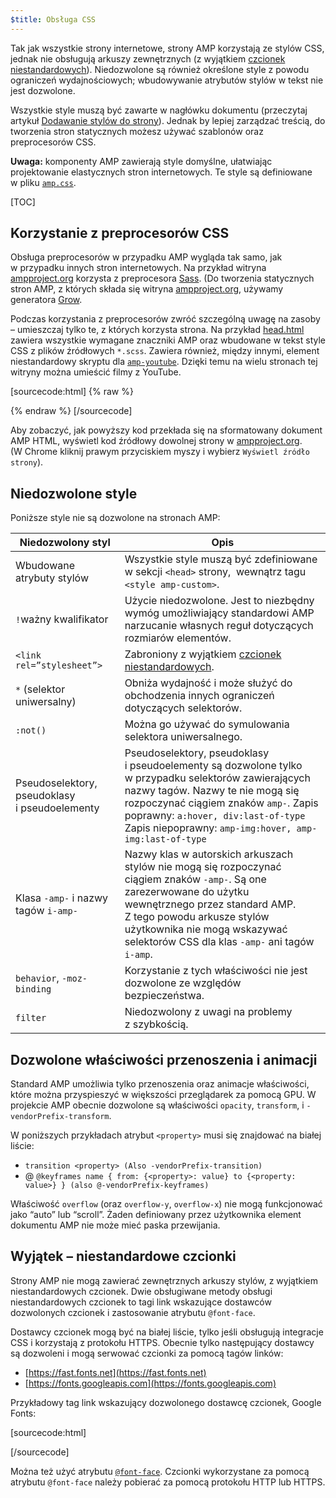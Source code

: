 ```yaml
---
$title: Obsługa CSS
---
```


Tak jak wszystkie strony internetowe, strony AMP korzystają ze stylów CSS,
jednak nie obsługują arkuszy zewnętrznych
(z wyjątkiem [czcionek niestandardowych](#wyjątek-–-niestandardowe-czcionki)).
Niedozwolone są również określone style z powodu ograniczeń wydajnościowych;
wbudowywanie atrybutów stylów w tekst nie jest dozwolone.

Wszystkie style muszą być zawarte w nagłówku dokumentu
(przeczytaj artykuł [Dodawanie stylów do strony](/pl/docs/guides/debug/validate.html)).
Jednak by lepiej zarządzać treścią, do tworzenia stron statycznych możesz używać szablonów oraz preprocesorów CSS.

**Uwaga:**
komponenty AMP zawierają style domyślne,
ułatwiając projektowanie elastycznych stron internetowych.
Te style są definiowane w pliku
[`amp.css`](https://github.com/ampproject/amphtml/blob/master/css/amp.css).

[TOC]

## Korzystanie z preprocesorów CSS

Obsługa preprocesorów w przypadku AMP wygląda tak samo, jak w przypadku innych stron internetowych.
Na przykład witryna [ampproject.org](https://www.ampproject.org/) korzysta z preprocesora
[Sass](http://sass-lang.com/).
(Do tworzenia statycznych stron AMP, z których składa się witryna [ampproject.org](https://www.ampproject.org/), używamy generatora [Grow](http://grow.io/).

Podczas korzystania z preprocesorów zwróć szczególną uwagę na zasoby – umieszczaj tylko te, z których korzysta strona.
Na przykład [head.html](https://github.com/ampproject/docs/blob/master/views/partials/head.html) zawiera wszystkie wymagane znaczniki AMP oraz wbudowane w tekst style CSS z plików źródłowych `*.scss`.
Zawiera również, między innymi, element niestandardowy skryptu dla
[`amp-youtube`](/docs/reference/extended/amp-youtube.html). Dzięki temu na wielu stronach tej witryny można umieścić filmy z YouTube.

[sourcecode:html] {% raw %}
<head>
  <meta charset="utf-8">
  <meta name="viewport" content="width=device-width,minimum-scale=1,initial-scale=1">
  <meta content="IE=Edge" http-equiv="X-UA-Compatible">
  <meta property="og:description" content="{% if doc.description %}{{doc.description}} – {% endif %}Accelerated Mobile Pages Project">
  <meta name="description" content="{% if doc.description %}{{doc.description}} – {% endif %}Accelerated Mobile Pages Project">

  <title>Accelerated Mobile Pages Project</title>
  <link rel="shortcut icon" href="/static/img/amp_favicon.png">
  <link rel="canonical" href="https://www.ampproject.org{{doc.url.path}}">
  <link href="https://fonts.googleapis.com/css?family=Roboto:200,300,400,500,700" rel="stylesheet" type="text/css">
  <style amp-custom>
  {% include "/assets/css/main.min.css" %}
  </style>

  <style amp-boilerplate>body{-webkit-animation:-amp-start 8s steps(1,end) 0s 1 normal both;-moz-animation:-amp-start 8s steps(1,end) 0s 1 normal both;-ms-animation:-amp-start 8s steps(1,end) 0s 1 normal both;animation:-amp-start 8s steps(1,end) 0s 1 normal both}@-webkit-keyframes -amp-start{from{visibility:hidden}to{visibility:visible}}@-moz-keyframes -amp-start{from{visibility:hidden}to{visibility:visible}}@-ms-keyframes -amp-start{from{visibility:hidden}to{visibility:visible}}@-o-keyframes -amp-start{from{visibility:hidden}to{visibility:visible}}@keyframes -amp-start{from{visibility:hidden}to{visibility:visible}}</style><noscript><style amp-boilerplate>body{-webkit-animation:none;-moz-animation:none;-ms-animation:none;animation:none}</style></noscript>
  <script async src="https://cdn.ampproject.org/v0.js"></script>
  <script async custom-element="amp-carousel" src="https://cdn.ampproject.org/v0/amp-carousel-0.1.js"></script>
  <script async custom-element="amp-analytics" src="https://cdn.ampproject.org/v0/amp-analytics-0.1.js"></script>
  <script async custom-element="amp-lightbox" src="https://cdn.ampproject.org/v0/amp-lightbox-0.1.js"></script>
  <script async custom-element="amp-youtube" src="https://cdn.ampproject.org/v0/amp-youtube-0.1.js"></script>
  <script async custom-element="amp-sidebar" src="https://cdn.ampproject.org/v0/amp-sidebar-0.1.js"></script>
  <script async custom-element="amp-iframe" src="https://cdn.ampproject.org/v0/amp-iframe-0.1.js"></script>
</head>
{% endraw %} [/sourcecode]

Aby zobaczyć, jak powyższy kod przekłada się na sformatowany dokument AMP HTML, wyświetl kod źródłowy dowolnej strony w [ampproject.org](https://www.ampproject.org/).
(W Chrome kliknij prawym przyciskiem myszy i wybierz `Wyświetl źródło strony`).

## Niedozwolone style

Poniższe style nie są dozwolone na stronach AMP:

<table>
  <thead>
    <tr>
      <th data-th="Banned style">Niedozwolony styl</th>
      <th data-th="Description">Opis</th>
    </tr>
  </thead>
  <tbody>
    <tr>
      <td data-th="Banned style">Wbudowane atrybuty stylów</td>
      <td data-th="Description">Wszystkie style muszą być zdefiniowane w sekcji <code>&lt;head&gt;</code> strony,
       wewnątrz tagu <code>&lt;style amp-custom&gt;</code>.</td>
    </tr>
    <tr>
      <td data-th="Banned style"><code>!</code>ważny kwalifikator </td>
      <td data-th="Description">Użycie niedozwolone.
      Jest to niezbędny wymóg umożliwiający standardowi AMP narzucanie własnych reguł dotyczących rozmiarów elementów.</td>
    </tr>
    <tr>
      <td data-th="Banned style"><code>&lt;link rel=”stylesheet”&gt;</code></td>
      <td data-th="Description">Zabroniony z wyjątkiem <a href="#wyjątek-–-niestandardowe-czcionki">czcionek niestandardowych</a>.</td>
    </tr>
    <tr>
      <td data-th="Banned style"><code>*</code> (selektor uniwersalny)</td>
      <td data-th="Description">Obniża wydajność i może służyć
      do obchodzenia innych ograniczeń dotyczących selektorów.</td>
    </tr>
    <tr>
      <td data-th="Banned style"><code>:not()</code></td>
      <td data-th="Description">Można go używać do symulowania selektora uniwersalnego.</td>
    </tr>
    <tr>
      <td data-th="Banned style">Pseudoselektory, pseudoklasy i pseudoelementy</td>
      <td data-th="Description">Pseudoselektory, pseudoklasy i pseudoelementy są dozwolone tylko
      w przypadku selektorów zawierających nazwy tagów. Nazwy te nie mogą się rozpoczynać ciągiem znaków <code>amp-</code>.
      Zapis poprawny: <code>a:hover, div:last-of-type</code>
      Zapis niepoprawny: <code>amp-img:hover, amp-img:last-of-type</code></td>
    </tr>
    <tr>
      <td data-th="Banned style">Klasa <code>-amp-</code> i nazwy tagów <code>i-amp-</code></td>
      <td data-th="Description">Nazwy klas w autorskich arkuszach stylów nie mogą się rozpoczynać ciągiem znaków <code>-amp-</code>. Są one zarezerwowane do użytku wewnętrznego przez standard AMP. Z tego powodu arkusze stylów użytkownika nie mogą wskazywać selektorów CSS dla klas <code>-amp-</code> ani tagów <code>i-amp</code>.</td>
    </tr>
    <tr>
      <td data-th="Banned style"><code>behavior</code>, <code>-moz-binding</code></td>
      <td data-th="Description">Korzystanie z tych właściwości nie jest dozwolone
      ze względów bezpieczeństwa.</td>
    </tr>
    <tr>
      <td data-th="Banned style"><code>filter</code></td>
      <td data-th="Description">Niedozwolony z uwagi na problemy z szybkością.</td>
    </tr>
  </tbody>
</table>

## Dozwolone właściwości przenoszenia i animacji

Standard AMP umożliwia tylko przenoszenia oraz animacje właściwości, które można przyspieszyć w większości przeglądarek za pomocą GPU.
W projekcie AMP obecnie dozwolone są właściwości `opacity`, `transform`,
i `-vendorPrefix-transform`.

W poniższych przykładach atrybut `<property>` musi się znajdować na białej liście:

* `transition <property> (Also -vendorPrefix-transition)`
* @ `@keyframes name { from: {<property>: value} to {<property: value>} } (also @-vendorPrefix-keyframes)`

Właściwość `overflow` (oraz `overflow-y`, `overflow-x`)
nie mogą funkcjonować jako “auto” lub “scroll”.
Żaden definiowany przez użytkownika element dokumentu AMP nie może mieć paska przewijania.

## Wyjątek – niestandardowe czcionki

Strony AMP nie mogą zawierać zewnętrznych arkuszy stylów, z wyjątkiem niestandardowych czcionek.
Dwie obsługiwane metody obsługi niestandardowych czcionek
to tagi link wskazujące dostawców dozwolonych czcionek i zastosowanie atrybutu `@font-face`.

Dostawcy czcionek mogą być na białej liście,
tylko jeśli obsługują integracje CSS i korzystają z protokołu HTTPS.
Obecnie tylko następujący dostawcy są dozwoleni
i mogą serwować czcionki za pomocą tagów linków:

* [https://fast.fonts.net](https://fast.fonts.net)
* [https://fonts.googleapis.com](https://fonts.googleapis.com)

Przykładowy tag link wskazujący dozwolonego dostawcę czcionek, Google Fonts:

[sourcecode:html]
<link rel="stylesheet" href="https://fonts.googleapis.com/css?family=Tangerine">
[/sourcecode]

Można też użyć atrybutu [`@font-face`](https://developer.mozilla.org/en-US/docs/Web/CSS/@font-face).
Czcionki wykorzystane za pomocą atrybutu `@font-face` należy pobierać za pomocą protokołu HTTP lub HTTPS.
